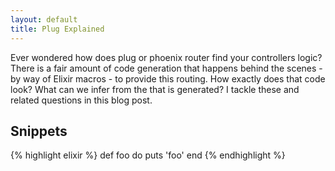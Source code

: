 ```yaml
---
layout: default
title: Plug Explained
---
```


Ever wondered how does plug or phoenix router find your controllers logic? There
is a fair amount of code generation that happens behind the scenes - by way of
Elixir macros - to provide this routing. How exactly does that code look? What
can we infer from the that is generated? I tackle these and related questions
in this blog post.


## Snippets
{% highlight elixir %}
def foo do
  puts 'foo'
end
{% endhighlight %}
